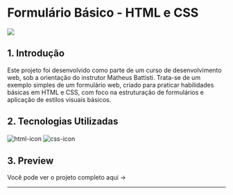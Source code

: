 # Formulário Básico - HTML e CSS

<img src="https://github.com/user-attachments/assets/7cbd5dce-ff69-418e-95d6-89b810adf900"/>

## 1. Introdução
<p>Este projeto foi desenvolvido como parte de um curso de desenvolvimento web, sob a orientação do instrutor Matheus Battisti. Trata-se de um exemplo simples de um formulário web, criado para praticar habilidades básicas em HTML e CSS, com foco na estruturação de formulários e aplicação de estilos visuais básicos.</p>

## 2. Tecnologias Utilizadas
<div style="display: inline_block">
  <img align="center" alt="html-icon" src="https://img.shields.io/badge/HTML5-E34F26?style=for-the-badge&logo=html5&logoColor=white" />
  <img align="center" alt="css-icon" src="https://img.shields.io/badge/CSS3-1572B6?style=for-the-badge&logo=css3&logoColor=white" />
</div>

## 3. Preview
Você pode ver o projeto completo aqui -> 


---

